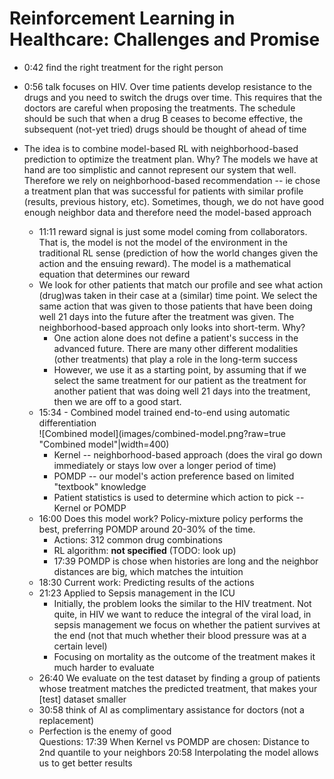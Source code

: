 # Reinforcement Learning in Healthcare: Challenges and Promise

* 0:42 find the right treatment for the right person
* 0:56 talk focuses on HIV. Over time patients develop resistance to the drugs and you need to switch the drugs over time. This requires that the doctors are careful when proposing the treatments. The schedule should be such that when a drug B ceases to become effective, the subsequent (not-yet tried) drugs should be thought of ahead of time
* The idea is to combine model-based RL with neighborhood-based prediction to optimize the treatment plan. Why? The models we have at hand are too simplistic and cannot represent our system that well. Therefore we rely on neighborhood-based recommendation -- ie chose a treatment plan that was successful for patients with similar profile (results, previous history, etc). Sometimes, though, we do not have good enough neighbor data and therefore need the model-based approach
  
  * 11:11 reward signal is just some model coming from collaborators. That is, the model is not the model of the environment in the traditional RL sense (prediction of how the world changes given the action and the ensuing reward). The model is a mathematical equation that determines our reward
  * We look for other patients that match our profile and see what action (drug)was taken in their case at a (similar) time point. We select the same action that was given to those patients that have been doing well 21 days into the future after the treatment was given. The neighborhood-based approach only looks into short-term. Why?
    * One action alone does not define a patient's success in the advanced future. There are many other different modalities (other treatments) that play a role in the long-term success
    * However, we use it as a starting point, by assuming that if we select the same treatment for our patient as the treatment for another patient that was doing well 21 days into the treatment, then we are off to a good start.
  * 15:34 - Combined model trained end-to-end using automatic differentiation  
    ![Combined model](images/combined-model.png?raw=true "Combined model"|width=400)
    * Kernel -- neighborhood-based approach (does the viral go down immediately or stays low over a longer period of time)
    * POMDP -- our model's action preference based on limited "textbook" knowledge
    * Patient statistics is used to determine which action to pick -- Kernel or POMDP
  * 16:00 Does this model work? Policy-mixture policy performs the best, preferring POMDP around 20-30% of the time.
    * Actions: 312 common drug combinations
    * RL algorithm: **not specified** (TODO: look up)
    * 17:39 POMDP is chose when histories are long and the neighbor distances are big, which matches the intuition
  * 18:30 Current work: Predicting results of the actions
  * 21:23 Applied to Sepsis management in the ICU
    * Initially, the problem looks the similar to the HIV treatment. Not quite, in HIV we want to reduce the integral of the viral load, in sepsis management we focus on whether the patient survives at the end (not that much whether their blood pressure was at a certain level)
    * Focusing on mortality as the outcome of the treatment makes it much harder to evaluate
  * 26:40 We evaluate on the test dataset by finding a group of patients whose treatment matches the predicted treatment, that makes your [test] dataset smaller
  * 30:58 think of AI as complimentary assistance for doctors (not a replacement)
  * Perfection is the enemy of good  
Questions:
17:39 When Kernel vs POMDP are chosen: Distance to 2nd quantile to your neighbors
20:58 Interpolating the model allows us to get better results

